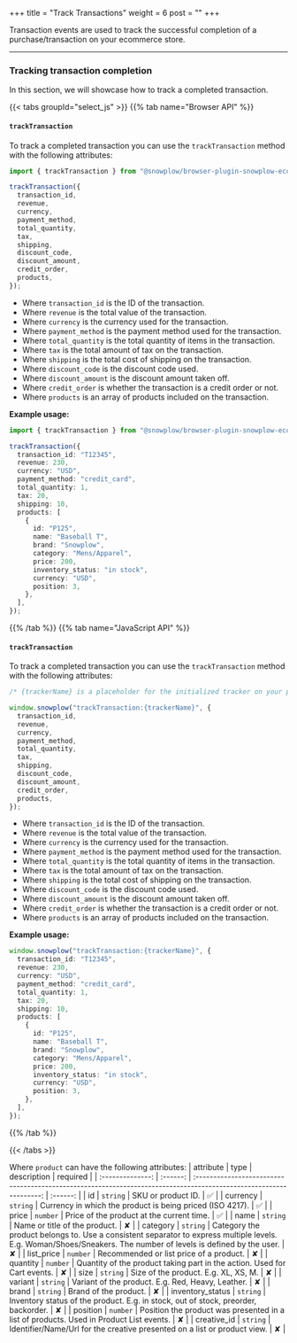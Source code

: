 +++
title = "Track Transactions"
weight = 6
post = ""
+++

Transaction events are used to track the successful completion of a purchase/transaction on your ecommerce store.

---

### Tracking transaction completion

In this section, we will showcase how to track a completed transaction.

{{< tabs groupId="select_js" >}}
{{% tab name="Browser API" %}}

#### `trackTransaction`

To track a completed transaction you can use the `trackTransaction` method with the following attributes:

```ts
import { trackTransaction } from "@snowplow/browser-plugin-snowplow-ecommerce";

trackTransaction({
  transaction_id,
  revenue,
  currency,
  payment_method,
  total_quantity,
  tax,
  shipping,
  discount_code,
  discount_amount,
  credit_order,
  products,
});
```

- Where `transaction_id` is the ID of the transaction.
- Where `revenue` is the total value of the transaction.
- Where `currency` is the currency used for the transaction.
- Where `payment_method` is the payment method used for the transaction.
- Where `total_quantity` is the total quantity of items in the transaction.
- Where `tax` is the total amount of tax on the transaction.
- Where `shipping` is the total cost of shipping on the transaction.
- Where `discount_code` is the discount code used.
- Where `discount_amount` is the discount amount taken off.
- Where `credit_order` is whether the transaction is a credit order or not.
- Where `products` is an array of products included on the transaction.

**Example usage:**

```ts
import { trackTransaction } from "@snowplow/browser-plugin-snowplow-ecommerce";

trackTransaction({
  transaction_id: "T12345",
  revenue: 230,
  currency: "USD",
  payment_method: "credit_card",
  total_quantity: 1,
  tax: 20,
  shipping: 10,
  products: [
    {
      id: "P125",
      name: "Baseball T",
      brand: "Snowplow",
      category: "Mens/Apparel",
      price: 200,
      inventory_status: "in stock",
      currency: "USD",
      position: 3,
    },
  ],
});
```

{{% /tab %}}
{{% tab name="JavaScript API" %}}

#### `trackTransaction`

To track a completed transaction you can use the `trackTransaction` method with the following attributes:

```ts
/* {trackerName} is a placeholder for the initialized tracker on your page.  */

window.snowplow("trackTransaction:{trackerName}", {
  transaction_id,
  revenue,
  currency,
  payment_method,
  total_quantity,
  tax,
  shipping,
  discount_code,
  discount_amount,
  credit_order,
  products,
});
```

- Where `transaction_id` is the ID of the transaction.
- Where `revenue` is the total value of the transaction.
- Where `currency` is the currency used for the transaction.
- Where `payment_method` is the payment method used for the transaction.
- Where `total_quantity` is the total quantity of items in the transaction.
- Where `tax` is the total amount of tax on the transaction.
- Where `shipping` is the total cost of shipping on the transaction.
- Where `discount_code` is the discount code used.
- Where `discount_amount` is the discount amount taken off.
- Where `credit_order` is whether the transaction is a credit order or not.
- Where `products` is an array of products included on the transaction.

**Example usage:**

```ts
window.snowplow("trackTransaction:{trackerName}", {
  transaction_id: "T12345",
  revenue: 230,
  currency: "USD",
  payment_method: "credit_card",
  total_quantity: 1,
  tax: 20,
  shipping: 10,
  products: [
    {
      id: "P125",
      name: "Baseball T",
      brand: "Snowplow",
      category: "Mens/Apparel",
      price: 200,
      inventory_status: "in stock",
      currency: "USD",
      position: 3,
    },
  ],
});
```

{{% /tab %}}

{{< /tabs >}}

Where `product` can have the following attributes:
| attribute | type | description | required |
| :--------------: | :------: | :----------------------------------------------------------------------------------------------------------------: | :------: |
| id | `string` | SKU or product ID. | ✅ |
| currency | `string` | Currency in which the product is being priced (ISO 4217). | ✅ |
| price | `number` | Price of the product at the current time. | ✅ |
| name | `string` | Name or title of the product. | ✘ |
| category | `string` | Category the product belongs to. Use a consistent separator to express multiple levels. E.g. Woman/Shoes/Sneakers. The number of levels is defined by the user. | ✘ |
| list_price | `number` | Recommended or list price of a product. | ✘ |
| quantity | `number` | Quantity of the product taking part in the action. Used for Cart events. | ✘ |
| size | `string` | Size of the product. E.g. XL, XS, M. | ✘ |
| variant | `string` | Variant of the product. E.g. Red, Heavy, Leather. | ✘ |
| brand | `string` | Brand of the product. | ✘ |
| inventory_status | `string` | Inventory status of the product. E.g. in stock, out of stock, preorder, backorder. | ✘ |
| position | `number` | Position the product was presented in a list of products. Used in Product List events. | ✘ |
| creative_id | `string` | Identifier/Name/Url for the creative presented on a list or product view. | ✘ |

